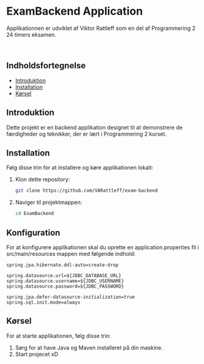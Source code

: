 # ExamBackend Application

Applikationnen er udviklet af Viktor Rattleff som en del af Programmering 2 24 timers eksamen.

<br/>

## Indholdsfortegnelse
- [Introduktion](#introduktion)
- [Installation](#installation)
- [Kørsel](#Kørsel)

## Introduktion

Dette projekt er en backend applikation designet til at demonstrere de færdigheder og teknikker, der er lært i Programmering 2 kurset.

## Installation

Følg disse trin for at installere og køre applikationen lokalt:

1. Klon dette repository:
   ```bash
   git clone https://github.com/VARattleff/exam-backend

 2. Naviger til projektmappen:
    ```bash
    cd ExamBackend
    ```
    
## Konfiguration 

For at konfigurere applikationen skal du oprette en application.properties fil i src/main/resources mappen med følgende indhold:

```properties
spring.jpa.hibernate.ddl-auto=create-drop

spring.datasource.url=${JDBC_DATABASE_URL}
spring.datasource.username=${JDBC_USERNAME}
spring.datasource.password=${JDBC_PASSWORD}

spring.jpa.defer-datasource-initialization=true
spring.sql.init.mode=always
```

 ## Kørsel

For at starte applikationen, følg disse trin:

1. Sørg for at have Java og Maven installeret på din maskine.
2. Start projecet xD